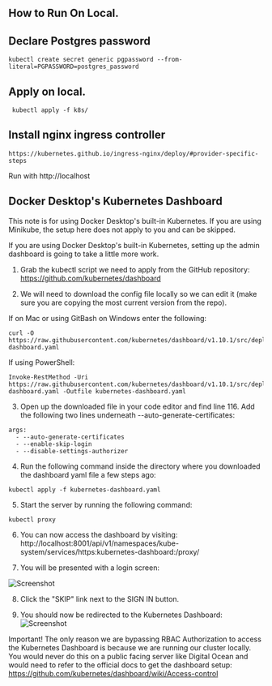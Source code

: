 
## How to Run On Local.

## Declare Postgres password
````
kubectl create secret generic pgpassword --from-literal=PGPASSWORD=postgres_password
````

## Apply on local.
````
 kubectl apply -f k8s/
````

## Install nginx ingress controller
````
https://kubernetes.github.io/ingress-nginx/deploy/#provider-specific-steps

````
Run with http://localhost

## Docker Desktop's Kubernetes Dashboard

This note is for using Docker Desktop's built-in Kubernetes. If you are using Minikube, the setup here does not apply to you and can be skipped.

If you are using Docker Desktop's built-in Kubernetes, setting up the admin dashboard is going to take a little more work.

1. Grab the kubectl script we need to apply from the GitHub repository: https://github.com/kubernetes/dashboard

2. We will need to download the config file locally so we can edit it (make sure you are copying the most current version from the repo).

If on Mac or using GitBash on Windows enter the following:
```
curl -O https://raw.githubusercontent.com/kubernetes/dashboard/v1.10.1/src/deploy/recommended/kubernetes-dashboard.yaml
```
If using PowerShell:
```
Invoke-RestMethod -Uri https://raw.githubusercontent.com/kubernetes/dashboard/v1.10.1/src/deploy/recommended/kubernetes-dashboard.yaml -Outfile kubernetes-dashboard.yaml
```

3. Open up the downloaded file in your code editor and find line 116. Add the following two lines underneath --auto-generate-certificates:
```
args:
  - --auto-generate-certificates
  - --enable-skip-login
  - --disable-settings-authorizer
```

4. Run the following command inside the directory where you downloaded the dashboard yaml file a few steps ago:

```
kubectl apply -f kubernetes-dashboard.yaml
```

5. Start the server by running the following command:
````
kubectl proxy
````

6. You can now access the dashboard by visiting:
http://localhost:8001/api/v1/namespaces/kube-system/services/https:kubernetes-dashboard:/proxy/

7. You will be presented with a login screen:

![Screenshot](https://i.udemycdn.com/redactor/raw/2019-07-25_23-26-22-05c379f98fb2ad996fc8b0d35c36c7a3.png)

8. Click the "SKIP" link next to the SIGN IN button.

9. You should now be redirected to the Kubernetes Dashboard:
![Screenshot](https://i.udemycdn.com/redactor/raw/2019-07-16_18-08-24-437b0f50882f516c9d169df04e5d24c4.png)

Important! The only reason we are bypassing RBAC Authorization to access the Kubernetes Dashboard is because we are running our cluster locally. You would never do this on a public facing server like Digital Ocean and would need to refer to the official docs to get the dashboard setup:
https://github.com/kubernetes/dashboard/wiki/Access-control
